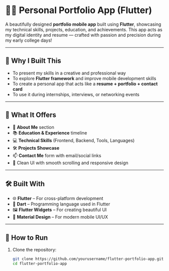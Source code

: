 # 👨‍💻 Personal Portfolio App (Flutter)

A beautifully designed **portfolio mobile app** built using **Flutter**, showcasing my technical skills, projects, education, and achievements. This app acts as my digital identity and resume — crafted with passion and precision during my early college days!

---

## 🧠 Why I Built This

- To present my skills in a creative and professional way  
- To explore **Flutter framework** and improve mobile development skills  
- To create a personal app that acts like a **resume + portfolio + contact card**  
- To use it during internships, interviews, or networking events

---

## 📱 What It Offers

- 💼 **About Me** section  
- 📚 **Education & Experience** timeline  
- 💻 **Technical Skills** (Frontend, Backend, Tools, Languages)  
- 🛠️ **Projects Showcase**  
- 📫 **Contact Me** form with email/social links  
- 🎨 Clean UI with smooth scrolling and responsive design

---

## 🛠️ Built With

- 🌐 **Flutter** – For cross-platform development  
- 🎯 **Dart** – Programming language used in Flutter  
- 🖼️ **Flutter Widgets** – For creating beautiful UI  
- 📱 **Material Design** – For modern mobile UI/UX

---

## 🚀 How to Run

1. Clone the repository:
   ```bash
   git clone https://github.com/yourusername/flutter-portfolio-app.git
   cd flutter-portfolio-app
